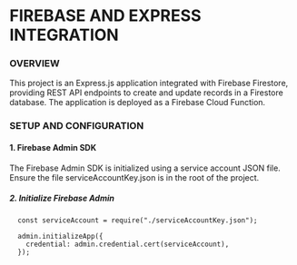 # FIREBASE AND EXPRESS INTEGRATION

### OVERVIEW

This project is an Express.js application integrated with Firebase Firestore, providing REST API endpoints to create and update records in a Firestore database. The application is deployed as a Firebase Cloud Function.

### SETUP AND CONFIGURATION

#### 1. Firebase Admin SDK
The Firebase Admin SDK is initialized using a service account JSON file. Ensure the file serviceAccountKey.json is in the root of the project.

##### 2. Initialize Firebase Admin
```
  const serviceAccount = require("./serviceAccountKey.json");

  admin.initializeApp({
    credential: admin.credential.cert(serviceAccount),
  });
```
